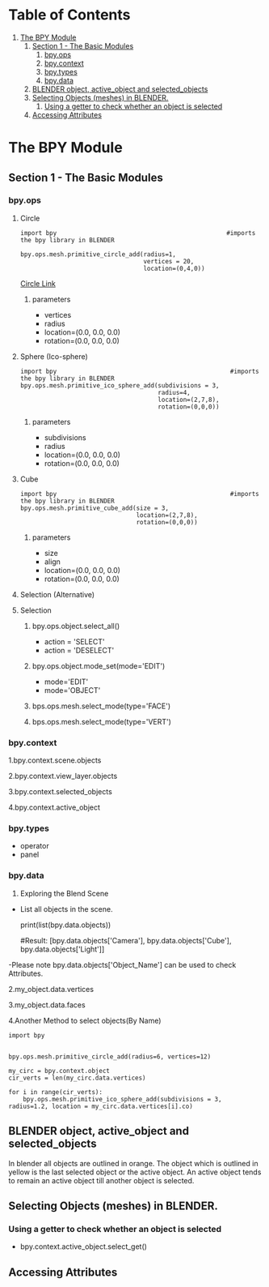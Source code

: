 
# Table of Contents

1.  [The BPY Module](#org7302976)
    1.  [Section 1 - The Basic Modules](#org5f5cb78)
        1.  [bpy.ops](#org58e03aa)
        2.  [bpy.context](#orgc797c9d)
        3.  [bpy.types](#org2af640f)
        4.  [bpy.data](#org2080538)
    2.  [BLENDER object, active\_object and selected\_objects](#org5a52491)
    3.  [Selecting Objects (meshes) in BLENDER.](#orge7ca95c)
        1.  [Using a getter to check whether an object is selected](#org702c8b9)
    4.  [Accessing Attributes](#org02b7d36)



<a id="org7302976"></a>

# The BPY Module


<a id="org5f5cb78"></a>

## Section 1 - The Basic Modules


<a id="org58e03aa"></a>

### bpy.ops

1.  Circle

        import bpy                                               #imports the bpy library in BLENDER
        
        bpy.ops.mesh.primitive_circle_add(radius=1,
                                          vertices = 20,
                                          location=(0,4,0))
    
    [Circle Link](https://docs.blender.org/api/current/bpy.ops.mesh.html)
    
    1.  parameters
    
        -   vertices
        -   radius
        -   location=(0.0, 0.0, 0.0)
        -   rotation=(0.0, 0.0, 0.0)

2.  Sphere (Ico-sphere)

        import bpy                                                #imports the bpy library in BLENDER
        bpy.ops.mesh.primitive_ico_sphere_add(subdivisions = 3,
                                              radius=4,
                                              location=(2,7,8),
                                              rotation=(0,0,0))
    
    1.  parameters
    
        -   subdivisions
        -   radius
        -   location=(0.0, 0.0, 0.0)
        -   rotation=(0.0, 0.0, 0.0)

3.  Cube

        import bpy                                                #imports the bpy library in BLENDER
        bpy.ops.mesh.primitive_cube_add(size = 3,
                                        location=(2,7,8),
                                        rotation=(0,0,0))
    
    1.  parameters
    
        -   size
        -   align
        -   location=(0.0, 0.0, 0.0)
        -   rotation=(0.0, 0.0, 0.0)

4.  Selection (Alternative)

5.  Selection

    1.  bpy.ops.object.select\_all()
    
        -   action = 'SELECT'
        -   action = 'DESELECT'
    
    2.  bpy.ops.object.mode\_set(mode='EDIT')
    
        -   mode='EDIT'
        -   mode='OBJECT'
    
    3.  bps.ops.mesh.select\_mode(type='FACE')
    
    4.  bps.ops.mesh.select\_mode(type='VERT')


<a id="orgc797c9d"></a>

### bpy.context

1.bpy.context.scene.objects

2.bpy.context.view\_layer.objects

3.bpy.context.selected\_objects

4.bpy.context.active\_object


<a id="org2af640f"></a>

### bpy.types

-   operator
-   panel


<a id="org2080538"></a>

### bpy.data

1.  Exploring the Blend Scene

-   List all objects in the scene.

    print(list(bpy.data.objects))
    
    #Result: [bpy.data.objects['Camera'], bpy.data.objects['Cube'], bpy.data.objects['Light']]

-Please note bpy.data.objects['Object\_Name'] can be used to check Attributes.   

2.my\_object.data.vertices

3.my\_object.data.faces

4.Another Method to select objects(By Name)

    
    import bpy
    
    
    bpy.ops.mesh.primitive_circle_add(radius=6, vertices=12)
    
    my_circ = bpy.context.object
    cir_verts = len(my_circ.data.vertices)
    
    for i in range(cir_verts):
        bpy.ops.mesh.primitive_ico_sphere_add(subdivisions = 3, radius=1.2, location = my_circ.data.vertices[i].co)


<a id="org5a52491"></a>

## BLENDER object, active\_object and selected\_objects

In blender all objects are outlined in orange. The object which is outlined in yellow is the last selected object or the active object. An active object tends to remain an active object till another object is selected.


<a id="orge7ca95c"></a>

## Selecting Objects (meshes) in BLENDER.


<a id="org702c8b9"></a>

### Using a getter to check whether an object is selected

-   bpy.context.active\_object.select\_get()


<a id="org02b7d36"></a>

## Accessing Attributes

